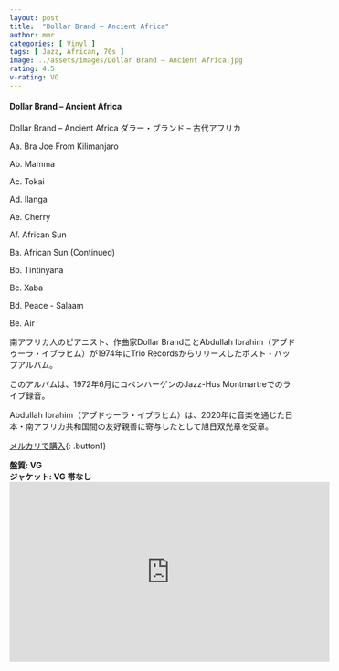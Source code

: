 ```yaml
---
layout: post
title:  "Dollar Brand – Ancient Africa"
author: mmr
categories: [ Vinyl ]
tags: [ Jazz, African, 70s ]
image: ../assets/images/Dollar Brand – Ancient Africa.jpg
rating: 4.5
v-rating: VG
---
```


#### Dollar Brand – Ancient Africa

Dollar Brand – Ancient Africa
ダラー・ブランド – 古代アフリカ

Aa. Bra Joe From Kilimanjaro

Ab. Mamma

Ac. Tokai

Ad. Ilanga

Ae. Cherry

Af. African Sun

Ba. African Sun (Continued)

Bb. Tintinyana

Bc. Xaba

Bd. Peace - Salaam

Be. Air

南アフリカ人のピアニスト、作曲家Dollar BrandことAbdullah Ibrahim（アブドゥーラ・イブラヒム）が1974年にTrio Recordsからリリースしたポスト・バップアルバム。

このアルバムは、1972年6月にコペンハーゲンのJazz-Hus Montmartreでのライブ録音。

Abdullah Ibrahim（アブドゥーラ・イブラヒム）は、2020年に音楽を通じた日本・南アフリカ共和国間の友好親善に寄与したとして旭日双光章を受章。


[メルカリで購入](https://jp.mercari.com/item/m30156653798?afid=6142608987){: .button1}


<div class="mt-4 mb-4 d-flex align-items-center">
<strong class="mr-1">盤質: VG</strong>
</div>
<div class="mt-4 mb-4 d-flex align-items-center">
<strong class="mr-1">ジャケット: VG 帯なし</strong>
</div>

<iframe width="560" height="315" src="https://www.youtube.com/embed/JdHor2nspLY?si=hSX7etsSVp7Z5bE8" title="YouTube video player" frameborder="0" allow="accelerometer; autoplay; clipboard-write; encrypted-media; gyroscope; picture-in-picture; web-share" referrerpolicy="strict-origin-when-cross-origin" allowfullscreen></iframe>